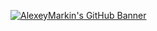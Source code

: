 [![AlexeyMarkin's GitHub Banner](/assets/beyonder-main.gif)](https://digitalexpansion.pro)


<!-- - 👋 Hi, I’m @AlexeyMarkin -->
<!-- - 👀 I’m interested in ... -->
<!-- - 🌱 I’m currently learning ... -->
<!-- - 💞️ I’m looking to collaborate on ... -->
<!-- - 📫 How to reach me ... -->

<!---
AlexeyMarkin/AlexeyMarkin is a ✨ special ✨ repository because its `README.md` (this file) appears on your GitHub profile.
You can click the Preview link to take a look at your changes.
--->
